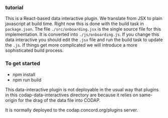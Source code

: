 ### tutorial

This is a React-based data interactive plugin. We translate from JSX to plain javascript
at build time. Right now this is done with the build task in `package.json`. 
The file `./src/onboarding.jsx` is the single source file for this implementation.
It is converted into `./js/onboarding.js`. If you change this data interactive
you should edit the `.jsx` file and run the build task to update the `.js`. If 
things get more complicated we will introduce a more sophisticated build process.

### To get started

- npm install
- npm run build



This data-interactive plugin is not deployable in the usual way that plugins in this codap-data-interactives directory are because it relies on same-origin for the drag of the data file into CODAP.

It is normally deployed to the codap.concord.org/plugins server.